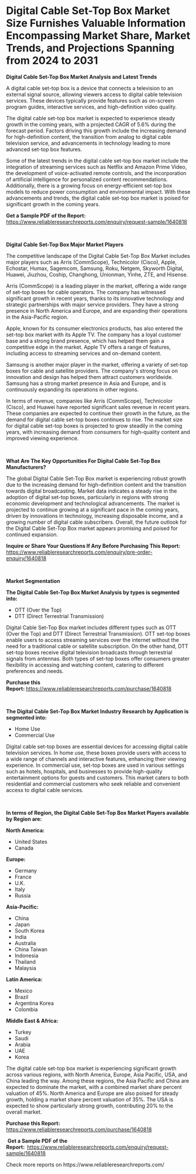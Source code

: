 <p><h1>Digital Cable Set-Top Box Market Size Furnishes Valuable Information Encompassing Market Share, Market Trends, and Projections Spanning from 2024 to 2031</h1></p><p><strong>Digital Cable Set-Top Box Market Analysis and Latest Trends</strong></p>
<p><p>A digital cable set-top box is a device that connects a television to an external signal source, allowing viewers access to digital cable television services. These devices typically provide features such as on-screen program guides, interactive services, and high-definition video quality.</p><p>The digital cable set-top box market is expected to experience steady growth in the coming years, with a projected CAGR of 5.6% during the forecast period. Factors driving this growth include the increasing demand for high-definition content, the transition from analog to digital cable television service, and advancements in technology leading to more advanced set-top box features.</p><p>Some of the latest trends in the digital cable set-top box market include the integration of streaming services such as Netflix and Amazon Prime Video, the development of voice-activated remote controls, and the incorporation of artificial intelligence for personalized content recommendations. Additionally, there is a growing focus on energy-efficient set-top box models to reduce power consumption and environmental impact. With these advancements and trends, the digital cable set-top box market is poised for significant growth in the coming years.</p></p>
<p><strong>Get a Sample PDF of the Report:&nbsp;</strong> <a href="https://www.reliableresearchreports.com/enquiry/request-sample/1640818">https://www.reliableresearchreports.com/enquiry/request-sample/1640818</a></p>
<p>&nbsp;</p>
<p><strong>Digital Cable Set-Top Box Major Market Players</strong></p>
<p><p>The competitive landscape of the Digital Cable Set-Top Box Market includes major players such as Arris (CommScope), Technicolor (Cisco), Apple, Echostar, Humax, Sagemcom, Samsung, Roku, Netgem, Skyworth Digital, Huawei, Jiuzhou, Coship, Changhong, Unionman, Yinhe, ZTE, and Hisense.</p><p>Arris (CommScope) is a leading player in the market, offering a wide range of set-top boxes for cable operators. The company has witnessed significant growth in recent years, thanks to its innovative technology and strategic partnerships with major service providers. They have a strong presence in North America and Europe, and are expanding their operations in the Asia-Pacific region.</p><p>Apple, known for its consumer electronics products, has also entered the set-top box market with its Apple TV. The company has a loyal customer base and a strong brand presence, which has helped them gain a competitive edge in the market. Apple TV offers a range of features, including access to streaming services and on-demand content.</p><p>Samsung is another major player in the market, offering a variety of set-top boxes for cable and satellite providers. The company's strong focus on innovation and design has helped them attract customers worldwide. Samsung has a strong market presence in Asia and Europe, and is continuously expanding its operations in other regions.</p><p>In terms of revenue, companies like Arris (CommScope), Technicolor (Cisco), and Huawei have reported significant sales revenue in recent years. These companies are expected to continue their growth in the future, as the demand for digital cable set-top boxes continues to rise. The market size for digital cable set-top boxes is projected to grow steadily in the coming years, with increasing demand from consumers for high-quality content and improved viewing experience.</p></p>
<p>&nbsp;</p>
<p><strong>What Are The Key Opportunities For Digital Cable Set-Top Box Manufacturers?</strong></p>
<p><p>The global Digital Cable Set-Top Box market is experiencing robust growth due to the increasing demand for high-definition content and the transition towards digital broadcasting. Market data indicates a steady rise in the adoption of digital set-top boxes, particularly in regions with strong economic development and technological advancements. The market is projected to continue growing at a significant pace in the coming years, driven by innovations in technology, increasing disposable income, and a growing number of digital cable subscribers. Overall, the future outlook for the Digital Cable Set-Top Box market appears promising and poised for continued expansion.</p></p>
<p><strong>Inquire or Share Your Questions If Any Before Purchasing This Report:</strong> <a href="https://www.reliableresearchreports.com/enquiry/pre-order-enquiry/1640818">https://www.reliableresearchreports.com/enquiry/pre-order-enquiry/1640818</a></p>
<p>&nbsp;</p>
<p><strong>Market Segmentation</strong></p>
<p><strong>The Digital Cable Set-Top Box Market Analysis by types is segmented into:</strong></p>
<p><ul><li>OTT (Over the Top)</li><li>DTT (Direct Terrestrial Transmission)</li></ul></p>
<p><p>Digital Cable Set-Top Box market includes different types such as OTT (Over the Top) and DTT (Direct Terrestrial Transmission). OTT set-top boxes enable users to access streaming services over the internet without the need for a traditional cable or satellite subscription. On the other hand, DTT set-top boxes receive digital television broadcasts through terrestrial signals from antennas. Both types of set-top boxes offer consumers greater flexibility in accessing and watching content, catering to different preferences and needs.</p></p>
<p><strong>Purchase this Report:&nbsp;</strong><a href="https://www.reliableresearchreports.com/purchase/1640818">https://www.reliableresearchreports.com/purchase/1640818</a></p>
<p>&nbsp;</p>
<p><strong>The Digital Cable Set-Top Box Market Industry Research by Application is segmented into:</strong></p>
<p><ul><li>Home Use</li><li>Commercial Use</li></ul></p>
<p><p>Digital cable set-top boxes are essential devices for accessing digital cable television services. In home use, these boxes provide users with access to a wide range of channels and interactive features, enhancing their viewing experience. In commercial use, set-top boxes are used in various settings such as hotels, hospitals, and businesses to provide high-quality entertainment options for guests and customers. This market caters to both residential and commercial customers who seek reliable and convenient access to digital cable services.</p></p>
<p>&nbsp;</p>
<p><strong>In terms of Region, the Digital Cable Set-Top Box Market Players available by Region are:</strong></p>
<p>
    <p> <strong> North America: </strong>
        <ul>
            <li>United States</li>
            <li>Canada</li>
        </ul>
        </p> 
    <p> <strong> Europe: </strong>
        <ul>
            <li>Germany</li>
            <li>France</li>
            <li>U.K.</li>
            <li>Italy</li>
            <li>Russia</li>
        </ul>
        </p> 
    <p> <strong> Asia-Pacific: </strong>
        <ul>
            <li>China</li>
            <li>Japan</li>
            <li>South Korea</li>
            <li>India</li>
            <li>Australia</li>
            <li>China Taiwan</li>
            <li>Indonesia</li>
            <li>Thailand</li>
            <li>Malaysia</li>
        </ul>
        </p> 
    <p> <strong> Latin America: </strong>
        <ul>
            <li>Mexico</li>
            <li>Brazil</li>
            <li>Argentina Korea</li>
            <li>Colombia</li>
        </ul>
        </p> 
    <p> <strong> Middle East & Africa: </strong>
        <ul>
            <li>Turkey</li>
            <li>Saudi</li>
            <li>Arabia</li>
            <li>UAE</li>
            <li>Korea</li>
        </ul>
    </p>
    </p>
<p><p>The digital cable set-top box market is experiencing significant growth across various regions, with North America, Europe, Asia Pacific, USA, and China leading the way. Among these regions, the Asia Pacific and China are expected to dominate the market, with a combined market share percent valuation of 45%. North America and Europe are also poised for steady growth, holding a market share percent valuation of 35%. The USA is expected to show particularly strong growth, contributing 20% to the overall market.</p></p>
<p><strong>Purchase this Report: </strong><a href="https://www.reliableresearchreports.com/purchase/1640818">https://www.reliableresearchreports.com/purchase/1640818</a></p>
<p>&nbsp;<strong>Get a Sample PDF of the Report:&nbsp;&nbsp;</strong><a href="https://www.reliableresearchreports.com/enquiry/request-sample/1640818">https://www.reliableresearchreports.com/enquiry/request-sample/1640818</a></p>
<p><strong></strong></p>
<p>Check more reports on https://www.reliableresearchreports.com/</p>